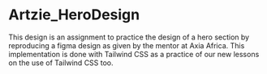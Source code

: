 # Artzie_HeroDesign
This design is an assignment to practice the design of a hero section by reproducing a figma design as given by the mentor at Axia Africa.
This implementation is done with Tailwind CSS as a practice of our new lessons on the use of Tailwind CSS too.
